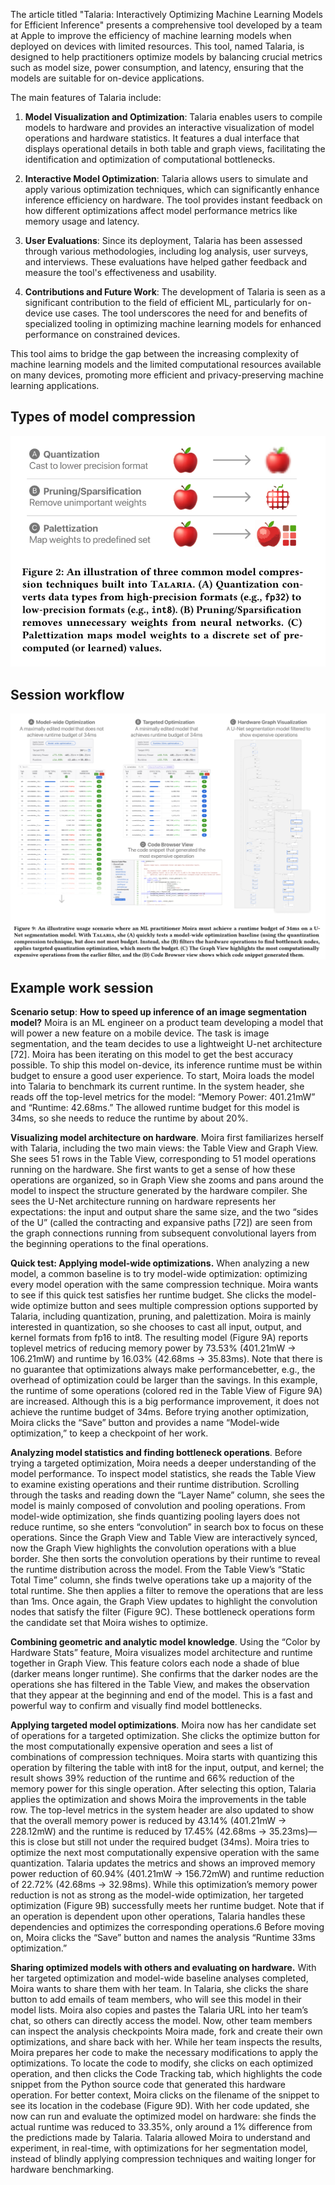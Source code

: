The article titled "Talaria: Interactively Optimizing Machine Learning Models for Efficient Inference" presents a comprehensive tool developed by a team at Apple to improve the efficiency of machine learning models when deployed on devices with limited resources. This tool, named Talaria, is designed to help practitioners optimize models by balancing crucial metrics such as model size, power consumption, and latency, ensuring that the models are suitable for on-device applications.

The main features of Talaria include:

1. **Model Visualization and Optimization**: Talaria enables users to compile models to hardware and provides an interactive visualization of model operations and hardware statistics. It features a dual interface that displays operational details in both table and graph views, facilitating the identification and optimization of computational bottlenecks.

2. **Interactive Model Optimization**: Talaria allows users to simulate and apply various optimization techniques, which can significantly enhance inference efficiency on hardware. The tool provides instant feedback on how different optimizations affect model performance metrics like memory usage and latency.

3. **User Evaluations**: Since its deployment, Talaria has been assessed through various methodologies, including log analysis, user surveys, and interviews. These evaluations have helped gather feedback and measure the tool's effectiveness and usability.

4. **Contributions and Future Work**: The development of Talaria is seen as a significant contribution to the field of efficient ML, particularly for on-device use cases. The tool underscores the need for and benefits of specialized tooling in optimizing machine learning models for enhanced performance on constrained devices.

This tool aims to bridge the gap between the increasing complexity of machine learning models and the limited computational resources available on many devices, promoting more efficient and privacy-preserving machine learning applications.


## Types of model compression

![diagram](../assets/talaria.png)

## Session workflow

![diagram](../assets/talaria_2.png)


## Example work session

**Scenario setup**: **How to speed up inference of an image segmentation model?** Moira is an ML engineer on a product team developing a model that will power a new feature on a mobile device. The task is image segmentation, and the team decides to use a lightweight U-net architecture [72]. Moira has been iterating on this model to get the best accuracy possible. To ship this model on-device, its inference runtime must be within budget to ensure a good user experience. To start, Moira loads the model into Talaria to benchmark its current runtime. In the system header, she reads off the top-level metrics for the model: “Memory Power: 401.21mW” and “Runtime: 42.68ms.” The allowed runtime budget for this model is 34ms, so she needs to reduce the runtime by about 20%. 


**Visualizing model architecture on hardware**. Moira first familiarizes herself with Talaria, including the two main views: the Table View and Graph View. She sees 51 rows in the Table View, corresponding to 51 model operations running on the hardware. She first wants to get a sense of how these operations are organized, so in Graph View she zooms and pans around the model to inspect the structure generated by the hardware compiler. She sees the U-Net architecture running on hardware represents her expectations: the input and output share the same size, and the two “sides of the U” (called the contracting and expansive paths [72]) are seen from the graph connections running from subsequent convolutional layers from the beginning operations to the final operations. 


**Quick test: Applying model-wide optimizations.** When analyzing a new model, a common baseline is to try model-wide optimization: optimizing every model operation with the same compression technique. Moira wants to see if this quick test satisfies her runtime budget. She clicks the model-wide optimize button and sees multiple compression options supported by Talaria, including quantization, pruning, and palettization. Moira is mainly interested in quantization, so she chooses to cast all input, output, and kernel formats from fp16 to int8. The resulting model (Figure 9A) reports toplevel metrics of reducing memory power by 73.53% (401.21mW → 106.21mW) and runtime by 16.03% (42.68ms → 35.83ms). Note that there is no guarantee that optimizations always make performancebetter, e.g., the overhead of optimization could be larger than the savings. In this example, the runtime of some operations (colored red in the Table View of Figure 9A) are increased. Although this is a big performance improvement, it does not achieve the runtime budget of 34ms. Before trying another optimization, Moira clicks the “Save” button and provides a name “Model-wide optimization,” to keep a checkpoint of her work.

**Analyzing model statistics and finding bottleneck operations**. Before trying a targeted optimization, Moira needs a deeper understanding of the model performance. To inspect model statistics, she reads the Table View to examine existing operations and their runtime distribution. Scrolling through the tasks and reading down the “Layer Name” column, she sees the model is mainly composed of convolution and pooling operations. From model-wide optimization, she finds quantizing pooling layers does not reduce runtime, so she enters “convolution” in search box to focus on these operations. Since the Graph View and Table View are interactively synced, now the Graph View highlights the convolution operations with a blue border. She then sorts the convolution operations by their runtime to reveal the runtime distribution across the model. From the Table View’s “Static Total Time” column, she finds twelve operations take up a majority of the total runtime. She then applies a filter to remove the operations that are less than 1ms. Once again, the Graph View updates to highlight the convolution nodes that satisfy the filter (Figure 9C). These bottleneck operations form the candidate set that Moira wishes to optimize.

**Combining geometric and analytic model knowledge**. Using the “Color by Hardware Stats” feature, Moira visualizes model architecture and runtime together in Graph View. This feature colors each node a shade of blue (darker means longer runtime). She confirms that the darker nodes are the operations she has filtered in the Table View, and makes the observation that they appear at the beginning and end of the model. This is a fast and powerful way to confirm and visually find model bottlenecks. 


**Applying targeted model optimizations**. Moira now has her candidate set of operations for a targeted optimization. She clicks the optimize button for the most computationally expensive operation and sees a list of combinations of compression techniques. Moira starts with quantizing this operation by filtering the table with int8 for the input, output, and kernel; the result shows 39% reduction of the runtime and 66% reduction of the memory power for this single operation. After selecting this option, Talaria applies the optimization and shows Moira the improvements in the table row. The top-level metrics in the system header are also updated to show that the overall memory power is reduced by 43.14% (401.21mW → 228.12mW) and the runtime is reduced by 17.45% (42.68ms → 35.23ms)—this is close but still not under the required budget (34ms). Moira tries to optimize the next most computationally expensive operation with the same quantization. Talaria updates the metrics and shows an improved memory power reduction of 60.94% (401.21mW → 156.72mW) and runtime reduction of 22.72% (42.68ms → 32.98ms). While this optimization’s memory power reduction is not as strong as the model-wide optimization, her targeted optimization (Figure 9B) successfully meets her runtime budget. Note that if an operation is dependent upon other operations, Talaria handles these dependencies and optimizes the corresponding operations.6 Before moving on, Moira clicks the “Save” button and names the analysis “Runtime 33ms optimization.” 


**Sharing optimized models with others and evaluating on hardware.** With her targeted optimization and model-wide baseline analyses completed, Moira wants to share them with her team. In Talaria, she clicks the share button to add emails of team members, who will see this model in their model lists. Moira also copies and pastes the Talaria URL into her team’s chat, so others can directly access the model. Now, other team members can inspect the analysis checkpoints Moira made, fork and create their own optimizations, and share back with her. While her team inspects the results, Moira prepares her code to make the necessary modifications to apply the optimizations. To locate the code to modify, she clicks on each optimized operation, and then clicks the Code Tracking tab, which highlights the code snippet from the Python source code that generated this hardware operation. For better context, Moira clicks on the filename of the snippet to see its location in the codebase (Figure 9D). With her code updated, she now can run and evaluate the optimized model on hardware: she finds the actual runtime was reduced to 33.35%, only around a 1% difference from the predictions made by Talaria. Talaria allowed Moira to understand and experiment, in real-time, with optimizations for her segmentation model, instead of blindly applying compression techniques and waiting longer for hardware benchmarking.
